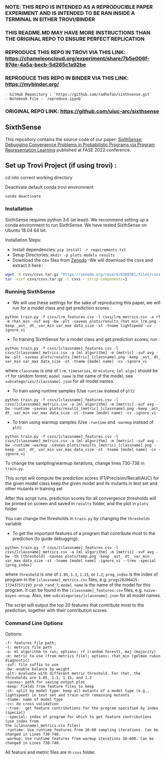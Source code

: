 ### NOTE: THIS REPO IS INTENDED AS A REPRODUCIBLE PAPER EXPERIMENT AND IS INTENDED TO BE RAN INSIDE A TERMINAL IN EITHER TROVI/BINDER
### THIS README.MD MAY HAVE MORE INSTRUCTIONS THAN THE ORIGINAL REPO TO ENSURE PERFECT REPLICATION
### REPRODUCE THIS REPO IN TROVI VIA THIS LINK: https://chameleoncloud.org/experiment/share/7b5e006f-97de-4a5a-becb-5d265c1a92be
### REPRODUCE THIS REPO IN BINDER VIA THIS LINK: https://mybinder.org/ 
    - GitHub Repository : `https://github.com/radhofan/sixthsense.git`  
    - Notebook File : `reproduce.ipynb`
### ORIGINAL REPO LINK: https://github.com/uiuc-arc/sixthsense

## SixthSense

This repository contains the source code of our paper: [SixthSense:
Debugging Convergence Problems in Probabilistic
Programs via Program Representation Learning](https://saikatdutta.web.illinois.edu/papers/sixthsense-fase22.pdf) 
published at FASE 2022 conference.

## Set up Trovi Project (if using trovi) :

cd into correct working directory

Deactivate default conda trovi environment
```bash
conda deactivate
```

### Installation

SixthSense requires python 3.6 (at least). We recommend setting up a conda environment to run SixthSense. We have tested SixthSense on Ubuntu 18.04 64 bit.

Installation Steps:
- Install dependencies:
`pip install -r requirements.txt`
- Setup Directories:
`mkdir -p plots models results`
- Download the csv files from [Zenodo](https://zenodo.org/record/6388301)
-We will download the csvs and extract it here :
```bash
wget -O csvs/csvs.tar.gz "https://zenodo.org/record/6388301/files/csvs.tar.gz?download=1"
tar -xzvf csvs/csvs.tar.gz -C csvs --strip-components=1
```

### Running SixthSense

- We will use these settings for the sake of reproducing this paper, we will run for a model class and get prediction scores :

`python train.py -f csvs/lrm_features.csv -l csvs/lrm_metrics.csv -a rf -m rhat_min -suf avg -bw -plt -saveas plots/results_rhat_min_lrm.png -keep _ast_ dt_ var_min var_max data_size -st -tname lightspeed -cv -ignore_vi`

- To training SixthSense for a model class and get prediction scores, run :

`python train.py -f csvs/[classname]_features.csv -l csvs/[classname]_metrics.csv -a [ml algorithm] -m [metric] -suf avg -bw -plt -saveas plots/results_[metric]_[classname].png -keep _ast_ dt_ var_min var_max data_size -st -tname [model name] -cv -ignore_vi`

where `classname` is one of `lrm`, `timeseries`, or `mixture`;
`[ml algo]` should be `rf` for random forest;
`model name` is the name of the model, see `subcategories/[classname].json` for all model names.


- To train using runtime samples (Use `runtime` instead of `plt`):

 `python train.py -f csvs/[classname]_features.csv -l csvs/[classname]_metrics.csv -a [ml algorithm] -m [metric] -suf avg -bw -runtime -saveas plots/results_[metric]_[classname].png -keep _ast_ dt_ var_min var_max data_size -st -tname [model name] -cv -ignore_vi`

- To train using warmup samples (Use `-runtime`  and `-warmup` instead of `plt`):

`python train.py -f csvs/[classname]_features.csv -l csvs/[classname]_metrics.csv -a [ml algorithm] -m [metric] -suf avg -bw -runtime -warmup -saveas plots/results_[metric]_[classname].png -keep _ast_ dt_ var_min var_max data_size -st -tname [model name] -cv -ignore_vi`

To change the sampling/warmup iterations, change lines 730-738 in `train.py`.

This script will compute the prediction scores (F1/Precision/Recall/AUC) for the given model class keep the given model and its mutants in test set and other mutants in training set

After this script runs, prediction scores for all convergence thresholds will be printed on screen and saved in `results` folder, and the plot in `plots` folder

You can change the thresholds in `train.py` by changing the `thresholds` variable

- To get the important features of a program that contribute most to the prediction (to guide debugging):

`python train.py -f csvs/[classname]_features.csv -l csvs/[classname]_metrics.csv -a [ml algorithm] -m [metric] -suf avg -bw -th [threshold] -saveas plots/temp.png -keep _ast_ dt_ var_min var_max data_size -st -tname [model name] -ignore_vi --tree -special [prog_index]`

where `threshold` is one of `1.05`, `1.1`, `1.15`, or `1.2`;
`prog_index` is the index of program in the `[classname]_metrics.csv` files, e.g. `progs20200425-172437571193_prob_rand_7`;
`model name` is the name of the model for this program. It can be found in the `[classname]_features.csv` files, e.g. `naive-bayes-unsup`. Also, see `subcategories/[classname].json` for all model names.

The script will output the top 20 features that contribute most to the prediction, together with their contribution scores.

### Command Line Options

Options:
```
-f: features file path;
-l: metrics file path
-a: ml algorithm to run; options: rf (random forest), maj (majority)
-m: metric to use (from metrics file); options: rhat_min (gelman rubin diagnostic)
-suf: file suffix to use
-bw: enable balance by weight
-plt: evaluate with different metric threshold. For rhat, the thresholds are 1.05, 1.1, 1.15, and 1.2
-saveas: path for saving output plot
-keep: fields from feature files to keep
-st: split by model type: keep all mutants of a model type (e.g., lightspeed) in test set and train with remaining mutants
-tname: name of model type
-cv: do cross validation
--tree:  get feature contributions for the program specified by index (special)
--special: index of program for which to get feature contributions (use index from
the [classname]_metrics.csv files)
-runtime: Use runtime features from 10-60 sampling iterations. Can be changed in Lines 730-740.
-warmup: Use runtime features from warmup iterations 10-600. Can be changed in Lines 730-740.
```

All feature and metric files are in `csvs` folder.
